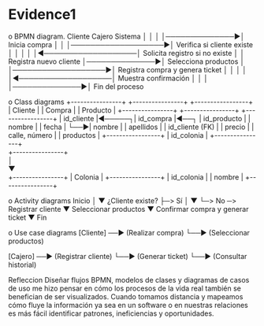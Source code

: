 # Evidence1


o	BPMN diagram.
Cliente         Cajero                Sistema
   │               │                     │
   │──────────────▶│ Inicia compra       │
   │               │───────────────────▶│ Verifica si cliente existe
   │               │                     │
   │               │◀───────────────────│ Solicita registro si no existe
   │               │ Registra nuevo cliente
   │──────────────▶│ Selecciona productos
   │               │───────────────────▶│ Registra compra y genera ticket
   │               │                     │
   │               │◀───────────────────│ Muestra confirmación
   │               │                     │
   │──────────────▶│ Fin del proceso


o	Class diagrams
+----------------+       +----------------+        +-----------------+
|   Cliente      |       |   Compra       |        |   Producto      |
+----------------+       +----------------+        +-----------------+
| id_cliente     |◄─────┐| id_compra      |◄──┐    | id_producto     |
| nombre         |       | fecha           |  └──▶| nombre          |
| apellidos      |       | id_cliente (FK) |       | precio          |
| calle, número  |       | productos       |       +-----------------+
| id_colonia     |       +----------------+       
+----------------+                                       
          │                                             
          ▼                                             
+----------------+
|   Colonia      |
+----------------+
| id_colonia     |
| nombre         |
+----------------+


o	Activity diagrams
Inicio
  │
  ▼
¿Cliente existe?
  ├─> Sí
  │     ▼
  └─> No ─> Registrar cliente
         ▼
Seleccionar productos
  ▼
Confirmar compra y generar ticket
  ▼
Fin


o	Use case diagrams
[Cliente] ──► (Realizar compra)
             └──► (Seleccionar productos)

[Cajero] ──► (Registrar cliente)
            └──► (Generar ticket)
            └──► (Consultar historial)

Refleccion
Diseñar flujos BPMN, modelos de clases y diagramas de casos de uso me hizo pensar en cómo los procesos de la vida real también se benefician de ser visualizados. Cuando tomamos distancia y mapeamos cómo fluye la información ya sea en un software o en nuestras relaciones es más fácil identificar patrones, ineficiencias y oportunidades.
